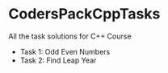 # CodersPackCppTasks
All the task solutions for C++ Course
 - Task 1: Odd Even Numbers
 - Task 2: Find Leap Year
